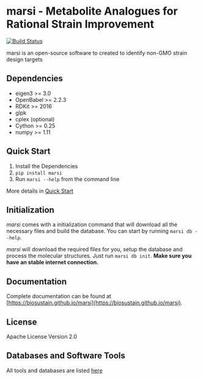 marsi - Metabolite Analogues for Rational Strain Improvement
============================================================

[![Build Status](https://travis-ci.org/biosustain/marsi.svg?branch=master)](https://travis-ci.org/biosustain/marsi)

marsi is an open-source software to created to identify non-GMO strain design
targets 

Dependencies
------------
* eigen3 >= 3.0
* OpenBabel >= 2.2.3
* RDKit >= 2016
* glpk
* cplex (optional)
* Cython >= 0.25
* numpy >= 1.11


Quick Start
-----------

1. Install the Dependencies
2. `pip install marsi` 
3. Run `marsi --help` from the command line

More details in [Quick Start](QUICK_START.md)

Initialization
--------------

*marsi* comes with a initialization command that will download all the necessary files
and build the database. You can start by running `marsi db --help`.

*marsi* will download the required files for you, setup the database and process the molecular structures. Just run `marsi db init`. **Make sure you have an stable internet 
connection.** 

Documentation
-------------

Complete documentation can be found at [https://biosustain.github.io/marsi](https://biosustain.github.io/marsi).


License
-------
Apache License Version 2.0


Databases and Software Tools
----------------------------

All tools and databases are listed [here](CITATIONS.md)
